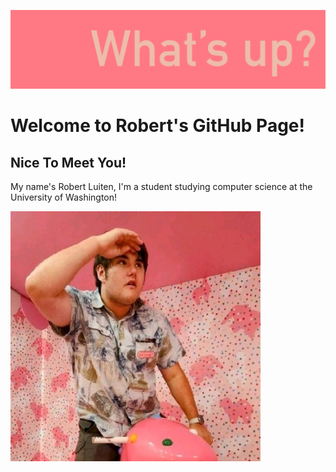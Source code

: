 ![LinkedIn Banner](linkedinbanner.png)

# Welcome to Robert's GitHub Page!

## Nice To Meet You!

My name's Robert Luiten, I'm a student studying computer science at the University of Washington!

![Photo of Robert](1728156251509.jpeg)
